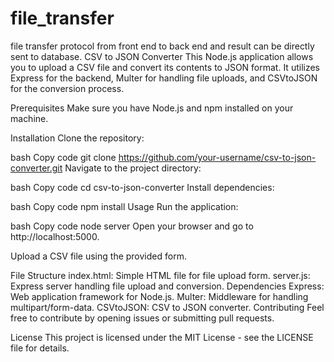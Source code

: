 # file_transfer
file transfer protocol from front end to back end and result can be directly sent to database.
CSV to JSON Converter
This Node.js application allows you to upload a CSV file and convert its contents to JSON format. It utilizes Express for the backend, Multer for handling file uploads, and CSVtoJSON for the conversion process.

Prerequisites
Make sure you have Node.js and npm installed on your machine.

Installation
Clone the repository:

bash
Copy code
git clone https://github.com/your-username/csv-to-json-converter.git
Navigate to the project directory:

bash
Copy code
cd csv-to-json-converter
Install dependencies:

bash
Copy code
npm install
Usage
Run the application:

bash
Copy code
node server
Open your browser and go to http://localhost:5000.

Upload a CSV file using the provided form.

File Structure
index.html: Simple HTML file for file upload form.
server.js: Express server handling file upload and conversion.
Dependencies
Express: Web application framework for Node.js.
Multer: Middleware for handling multipart/form-data.
CSVtoJSON: CSV to JSON converter.
Contributing
Feel free to contribute by opening issues or submitting pull requests.

License
This project is licensed under the MIT License - see the LICENSE file for details.

